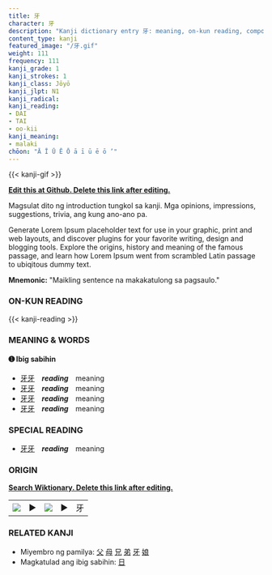 ```yaml
---
title: 牙
character: 牙
description: "Kanji dictionary entry 牙: meaning, on-kun reading, compounds, origin, related kanji"
content_type: kanji
featured_image: "/牙.gif"
weight: 111
frequency: 111
kanji_grade: 1
kanji_strokes: 1
kanji_class: Jōyō
kanji_jlpt: N1
kanji_radical: 
kanji_reading: 
- DAI
- TAI
- oo-kii
kanji_meaning:
- malaki
chōon: "Ā Ī Ū Ē Ō ā ī ū ē ō ’"
---
```

[//]: # (Don't edit the line below. Kanji animated GIF code is automatically generated.)
{{< kanji-gif >}}

[//]: # (Edit below this line.)

**[Edit this at Github. Delete this link after editing.](https://github.com/tim0g/tim/tree/main/content/kanji/牙/index.md)**

Magsulat dito ng introduction tungkol sa kanji. Mga opinions, impressions, suggestions, trivia, ang kung ano-ano pa.

Generate Lorem Ipsum placeholder text for use in your graphic, print and web layouts, and discover plugins for your favorite writing, design and blogging tools. Explore the origins, history and meaning of the famous passage, and learn how Lorem Ipsum went from scrambled Latin passage to ubiqitous dummy text.
 
**Mnemonic:** "Maikling sentence na makakatulong sa pagsaulo."

### ON-KUN READING

[//]: # (Don't edit the line below. ON-KUN READING code is automatically generated.)
{{< kanji-reading >}}

### MEANING & WORDS

#### ➊ **Ibig sabihin**
  - [牙](../牙)[牙](../牙)　***reading***　meaning
  - [牙](../牙)[牙](../牙)　***reading***　meaning
  - [牙](../牙)[牙](../牙)　***reading***　meaning
  - [牙](../牙)[牙](../牙)　***reading***　meaning

### SPECIAL READING
  - [牙](../牙)[牙](../牙)　***reading***　meaning

### ORIGIN

**[Search Wiktionary. Delete this link after editing.](https://wiktionary.org/wiki/牙)**
<table class="kanji-table"><tr><td>
<img src="60px-牙-bronze.svg.png">
</td><td>▶</td><td>
<img src="60px-牙-oracle.svg.png">
</td><td>▶</td>
<td class="kanji-origin">牙</td>
</tr></table>

### RELATED KANJI
- Miyembro ng pamilya: [父](../父) [母](../母) [兄](../兄) [弟](../弟) [牙](../牙) [娘](../娘)
- Magkatulad ang ibig sabihin: [日](../日)
